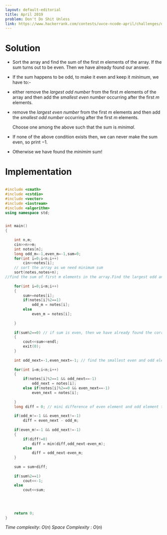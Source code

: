 ```yaml
---
layout: default-editorial
title: April 2019
problem: Don't Do Shit Unless
link: https://www.hackerrank.com/contests/uvce-ncode-april/challenges/dont-do-shit-unless
---
```


# Solution

* Sort the array and find the sum of the first $m$ elements of the array. If the sum turns out to be even. Then we have already found our answer.

- If the sum happens to be odd, to make it even and keep it $minimum$, we have to:-
 * either remove the $largest$ $odd$ $number$ from the first $m$ elements 
of the array and then add the $smallest$ $even$ $number$ occurring after the first $m$ elements.        
 * remove the $largest$ $even$ $number$ from the first $m$ elements and 
then add the $smallest$ $odd$ $number$ occurring after the first $m$ 
elements.

   Choose one among the above such that the sum is $minimal$.

* If none of the above condition exists then, we can never make the sum even, so print $-1$.

* Otherwise we have found the $minimim$ sum!

# Implementation

~~~cpp

#include <cmath>
#include <cstdio>
#include <vector>
#include <iostream>
#include <algorithm>
using namespace std;


int main() 
{
   
    int n,m;
    cin>>n>>m;
    int notes[n];
    long odd_m=-1,even_m=-1,sum=0;
    for(int i=0;i<n;i++)
        cin>>notes[i];
    // sort the array as we need minimum sum
    sort(notes,notes+n);
//find the sum of first m elements in the array.Find the largest odd and even elements in the first m elements int the //array
    
    for(int i=0;i<m;i++)
    {
        sum+=notes[i];
        if(notes[i]%2==1)
            odd_m = notes[i];
        else
            even_m = notes[i];
        
    }
    
    if(sum%2==0) // if sum is even, then we have already found the correct answer, print it and exit
    {
        cout<<sum<<endl;
        exit(0);
    }
    
    int odd_next=-1,even_next=-1; // find the smallest even and odd elements AFTER the first m elements in the array
    
    for(int i=m;i<n;i++)
    {
        if(notes[i]%2==1 && odd_next==-1)
            odd_next = notes[i];
        else if(notes[i]%2==0 && even_next==-1)
            even_next = notes[i];
        
    }
    long diff = 0; // mini difference of even element and odd element to be added to the sum to make it even
    
    if(odd_m!=-1 && even_next!=-1) 
        diff = even_next - odd_m;
    
    if(even_m!=-1 && odd_next!=-1)
    {
        if(diff!=0)
            diff = min(diff,odd_next-even_m);
        else
            diff = odd_next-even_m;
    }
    
    sum = sum+diff;
    
    if(sum%2==1)
        cout<<-1;
    else
        cout<<sum;
    
    
    
    
    return 0;
}


~~~

$Time$ $complexity$: $O(n)$
$Space$ $Complexity$ : $O(n)$